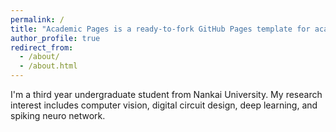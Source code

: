 ```yaml
---
permalink: /
title: "Academic Pages is a ready-to-fork GitHub Pages template for academic personal websites"
author_profile: true
redirect_from: 
  - /about/
  - /about.html
---
```

I'm a third year undergraduate student from Nankai University. My research interest includes computer vision, digital circuit design, deep learning, and spiking neuro network.
